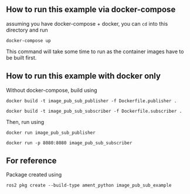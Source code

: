 ## How to run this example via docker-compose

assuming you have docker-compose + docker, you can `cd` into this directory and run

`docker-compose up`

This command will take some time to run as the container images have to be built first.

## How to run this example with docker only

Without docker-compose, build using

`docker build -t image_pub_sub_publisher -f Dockerfile.publisher .`

`docker build -t image_pub_sub_subscriber -f Dockerfile.subscriber .`

Then, run using

`docker run image_pub_sub_publisher`

`docker run -p 8080:8080 image_pub_sub_subscriber`

## For reference

Package created using 

`ros2 pkg create --build-type ament_python image_pub_sub_example`